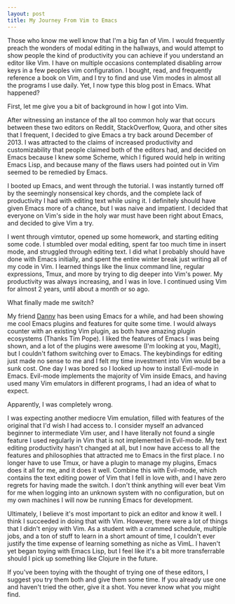 ```yaml
---
layout: post
title: My Journey From Vim to Emacs
---
```


Those who know me well know that I'm a big fan of Vim.  I would frequently preach the wonders of modal editing in the hallways, and would attempt to show people the kind of productivity you can achieve if you understand an editor like Vim.  I have on multiple occasions contemplated disabling arrow keys in a few peoples vim configuration. I bought, read, and frequently reference a book on Vim, and I try to find and use Vim modes in almost all the programs I use daily.  Yet, I now type this blog post in Emacs.  What happened?

First, let me give you a bit of background in how I got into Vim.

After witnessing an instance of the all too common holy war that occurs between these two editors on Reddit, StackOverflow, Quora, and other sites that I frequent, I decided to give Emacs a try back around December of 2013.  I was attracted to the claims of increased productivity and customizability that people claimed both of the editors had, and decided on Emacs because I knew some Scheme, which I figured would help in writing Emacs Lisp, and because many of the flaws users had pointed out in Vim seemed to be remedied by Emacs.

I booted up Emacs, and went through the tutorial.  I was instantly turned off by the seemingly nonsensical key chords, and the complete lack of productivity I had with editing text while using it.  I definitely should have given Emacs more of a chance, but I was naive and impatient. I decided that everyone on Vim's side in the holy war must have been right about Emacs, and decided to give Vim a try.

I went through vimtutor, opened up some homework, and starting editing some code.  I stumbled over modal editing, spent far too much time in insert mode, and struggled through editing text.  I did what I probably should have done with Emacs initially, and spent the entire winter break just writing all of my code in Vim.  I learned things like the linux command line, regular expressions, Tmux, and more by trying to dig deeper into Vim's power.  My productivity was always increasing, and I was in love. I continued using Vim for almost 2 years, until about a month or so ago.

What finally made me switch?

My friend [Danny](http://www.barbarito.me) has been using Emacs for a while, and had been showing me cool Emacs plugins and features for quite some time. I would always counter with an existing Vim plugin, as both have amazing plugin ecosystems (Thanks Tim Pope).  I liked the features of Emacs I was being shown, and a lot of the plugins were awesome (I'm looking at you, Magit), but I couldn't fathom switching over to Emacs. The keybindings for editing just made no sense to me and I felt my time investment into Vim would be a sunk cost. One day I was bored so I looked up how to install Evil-mode in Emacs.  Evil-mode implements the majority of Vim inside Emacs, and having used many Vim emulators in different programs, I had an idea of what to expect.

Apparently, I was completely wrong.

I was expecting another mediocre Vim emulation, filled with features of the original that I'd wish I had access to.  I consider myself an advanced beginner to intermediate Vim user, and I have literally not found a single feature I used regularly in Vim that is not implemented in Evil-mode.  My text editing productivity hasn't changed at all, but I now have access to all the features and philosophies that attracted me to Emacs in the first place.  I no longer have to use Tmux, or have a plugin to manage my plugins, Emacs does it all for me, and it does it well.  Combine this with Evil-mode, which contains the text editing power of Vim that I fell in love with, and I have zero regrets for having made the switch.  I don't think anything will ever beat Vim for me when logging into an unknown system with no configuration, but on my own machines I will now be running Emacs for development.

Ultimately, I believe it's most important to pick an editor and know it well.  I think I succeeded in doing that with Vim.  However, there were a lot of things that I didn't enjoy with Vim.  As a student with a crammed schedule, multiple jobs, and a ton of stuff to learn in a short amount of time, I couldn't ever justify the time expense of learning something as niche as VimL.  I haven't yet began toying with Emacs Lisp, but I feel like it's a bit more transferrable should I pick up something like Clojure in the future. 

If you've been toying with the thought of trying one of these editors, I suggest you try them both and give them some time.  If you already use one and haven't tried the other, give it a shot.  You never know what you might find. 
